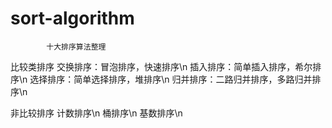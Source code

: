 # sort-algorithm
            十大排序算法整理
            
比较类排序 
    交换排序：冒泡排序，快速排序\n
    插入排序：简单插入排序，希尔排序\n
    选择排序：简单选择排序，堆排序\n
    归并排序：二路归并排序，多路归并排序\n
    
非比较排序
    计数排序\n
    桶排序\n
    基数排序\n
